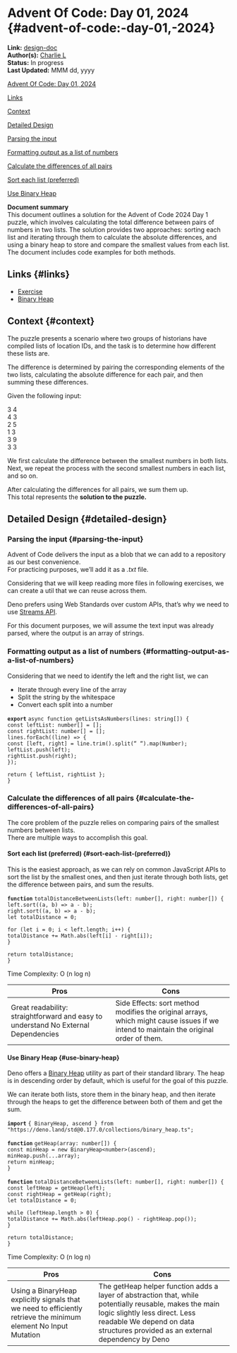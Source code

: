 # Advent Of Code: Day 01, 2024 {#advent-of-code:-day-01,-2024}

**Link:** [design-doc](https://docs.google.com/document/d/1bkR_rfu39NeNWETZT7zseFpxWMqhP4Mz9vhWKgtCNkA)  
**Author(s):** [Charlie L](mailto:me@gmail.com)  
**Status:** In progress  
**Last Updated:** MMM dd, yyyy

[Advent Of Code: Day 01, 2024](#advent-of-code:-day-01,-2024)

[Links](#links)

[Context](#context)

[Detailed Design](#detailed-design)

[Parsing the input](#parsing-the-input)

[Formatting output as a list of numbers](#formatting-output-as-a-list-of-numbers)

[Calculate the differences of all pairs](#calculate-the-differences-of-all-pairs)

[Sort each list (preferred)](<#sort-each-list-(preferred)>)

[Use Binary Heap](#use-binary-heap)

**Document summary**  
This document outlines a solution for the Advent of Code 2024 Day 1 puzzle, which involves calculating the total difference between pairs of numbers in two lists. The solution provides two approaches: sorting each list and iterating through them to calculate the absolute differences, and using a binary heap to store and compare the smallest values from each list. The document includes code examples for both methods.

## Links {#links}

- [Exercise](https://adventofcode.com/2024/day/1)
- [Binary Heap](https://deno.land/std@0.177.0/collections/binary_heap.ts?s=BinaryHeap)

## Context {#context}

The puzzle presents a scenario where two groups of historians have compiled lists of location IDs, and the task is to determine how different these lists are.

The difference is determined by pairing the corresponding elements of the two lists, calculating the absolute difference for each pair, and then summing these differences.

Given the following input:

3 4  
4 3  
2 5  
1 3  
3 9  
3 3

We first calculate the difference between the smallest numbers in both lists. Next, we repeat the process with the second smallest numbers in each list, and so on.

After calculating the differences for all pairs, we sum them up.  
This total represents the **solution to the puzzle.**

## Detailed Design {#detailed-design}

### Parsing the input {#parsing-the-input}

Advent of Code delivers the input as a blob that we can add to a repository as our best convenience.  
For practicing purposes, we’ll add it as a _.txt_ file.

Considering that we will keep reading more files in following exercises, we can create a util that we can reuse across them.

Deno prefers using Web Standards over custom APIs, that’s why we need to use [Streams API](https://developer.mozilla.org/en-US/docs/Web/API/Streams_API).

For this document purposes, we will assume the text input was already parsed, where the output is an array of strings.

### Formatting output as a list of numbers {#formatting-output-as-a-list-of-numbers}

Considering that we need to identify the left and the right list, we can

- Iterate through every line of the array
- Split the string by the whitespace
- Convert each split into a number

**`export`** `async function getListsAsNumbers(lines: string[]) {`  
 `const leftList: number[] = [];`  
 `const rightList: number[] = [];`  
 `lines.forEach((line) => {`  
 `const [left, right] = line.trim().split(“ “).map(Number);`  
 `leftList.push(left);`  
 `rightList.push(right);`  
 `});`

`return { leftList, rightList };`  
`}`

### Calculate the differences of all pairs {#calculate-the-differences-of-all-pairs}

The core problem of the puzzle relies on comparing pairs of the smallest numbers between lists.  
There are multiple ways to accomplish this goal.

#### Sort each list (preferred) {#sort-each-list-(preferred)}

This is the easiest approach, as we can rely on common JavaScript APIs to sort the list by the smallest ones, and then just iterate through both lists, get the difference between pairs, and sum the results.

**`function`** `totalDistanceBetweenLists(left: number[], right: number[]) {`  
 `left.sort((a, b) => a - b);`  
 `right.sort((a, b) => a - b);`  
 `let totalDistance = 0;`

`for (let i = 0; i < left.length; i++) {`  
 `totalDistance += Math.abs(left[i] - right[i]);`  
 `}`

`return totalDistance;`  
`}`

Time Complexity: O (n log n)

| Pros                                                                               | Cons                                                                                                                                  |
| ---------------------------------------------------------------------------------- | ------------------------------------------------------------------------------------------------------------------------------------- |
| Great readability: straightforward and easy to understand No External Dependencies | Side Effects: sort method modifies the original arrays, which might cause issues if we intend to maintain the original order of them. |

#### Use Binary Heap {#use-binary-heap}

Deno offers a [Binary Heap](https://deno.land/std@0.177.0/collections/binary_heap.ts?s=BinaryHeap) utility as part of their standard library. The heap is in descending order by default, which is useful for the goal of this puzzle.

We can iterate both lists, store them in the binary heap, and then iterate through the heaps to get the difference between both of them and get the sum.

**`import`** `{ BinaryHeap, ascend } from "https://deno.land/std@0.177.0/collections/binary_heap.ts";`

**`function`** `getHeap(array: number[]) {`  
 `const minHeap = new BinaryHeap<number>(ascend);`  
 `minHeap.push(...array);`  
 `return minHeap;`  
`}`

**`function`** `totalDistanceBetweenLists(left: number[], right: number[]) {`  
 `const leftHeap = getHeap(left);`  
 `const rightHeap = getHeap(right);`  
 `let totalDistance = 0;`

`while (leftHeap.length > 0) {`  
 `totalDistance += Math.abs(leftHeap.pop() - rightHeap.pop());`  
 `}`

`return totalDistance;`  
`}`

Time Complexity: O (n log n)

| Pros                                                                                                             | Cons                                                                                                                                                                                                                       |
| ---------------------------------------------------------------------------------------------------------------- | -------------------------------------------------------------------------------------------------------------------------------------------------------------------------------------------------------------------------- |
| Using a BinaryHeap explicitly signals that we need to efficiently retrieve the minimum element No Input Mutation | The getHeap helper function adds a layer of abstraction that, while potentially reusable, makes the main logic slightly less direct. Less readable We depend on data structures provided as an external dependency by Deno |

